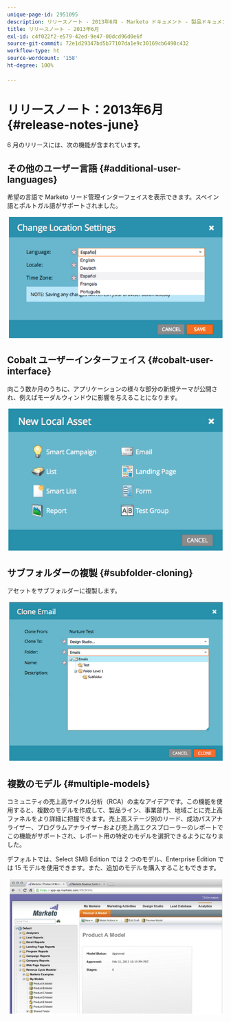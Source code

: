 ```yaml
---
unique-page-id: 2951095
description: リリースノート - 2013年6月 - Marketo ドキュメント - 製品ドキュメント
title: リリースノート - 2013年6月
exl-id: c4f022f2-e579-42ed-9e47-00dcd96d0e6f
source-git-commit: 72e1d29347bd5b77107da1e9c30169cb6490c432
workflow-type: ht
source-wordcount: '158'
ht-degree: 100%

---
```


# リリースノート：2013年6月 {#release-notes-june}

6 月のリリースには、次の機能が含まれています。

## その他のユーザー言語 {#additional-user-languages}

希望の言語で Marketo リード管理インターフェイスを表示できます。スペイン語とポルトガル語がサポートされました。

![](assets/image2014-9-22-16-3a25-3a54.png)

## Cobalt ユーザーインターフェイス {#cobalt-user-interface}

向こう数か月のうちに、アプリケーションの様々な部分の新規テーマが公開され、例えばモーダルウィンドウに影響を与えることになります。

![](assets/image2014-9-22-16-3a26-3a8.png)

## サブフォルダーの複製 {#subfolder-cloning}

アセットをサブフォルダーに複製します。

![](assets/image2014-9-22-16-3a26-3a25.png)

## 複数のモデル {#multiple-models}

コミュニティの売上高サイクル分析（RCA）の主なアイデアです。この機能を使用すると、複数のモデルを作成して、製品ライン、事業部門、地域ごとに売上高ファネルをより詳細に把握できます。売上高ステージ別のリード、成功パスアナライザー、プログラムアナライザーおよび売上高エクスプローラーのレポートでこの機能がサポートされ、レポート用の特定のモデルを選択できるようになりました。

デフォルトでは、Select SMB Edition では 2 つのモデル、Enterprise Edition では 15 モデルを使用できます。また、追加のモデルを購入することもできます。

![](assets/image2014-9-22-16-3a26-3a59.png)
